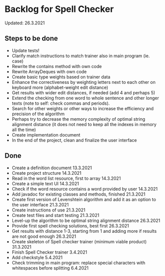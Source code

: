 # Backlog for Spell Checker

Updated: 26.3.2021

## Steps to be done

* Update tests!
* Clarify match instructions to match trainer also in main program (ie. case)
* Rewrite the contains method with own code
* Rewrite ArrayDeques with own code
* Create basic type weights based on trainer data
* Enhance the correctiveness by weighting letters next to each other on keyboard more (alphabet-weight edit distance)
* Get results with wider edit distances, if needed (add 4 and perhaps 5)
* Extend the checking from one word to whole sentence and other longer texts (note to self: check commas and periods).
* Search for other weights or other ways to increase the efficiency and precision of the algorithm
* Perhaps try to decrease the memory complexity of optimal string alignment distance (it does not need to keep all the indexes in memory all the time)
* Create implementation document
* In the end of the project, clean and finalize the user interface

## Done

* Create a definition document 13.3.2021
* Create project structure 14.3.2021
* Read in the word list resource, first to array 14.3.2021
* Create a simple text UI 14.3.2021
* Check if the word resource contains a word provided by user 14.3.2021
* Add javadoc for existing classes and methods, finished 21.3.2021
* Create first version of Levenshtein algorithm and add it as an option to the user interface 21.3.2021
* Create instructions of use 21.3.2021
* Create test files and start testing 21.3.2021
* Level-up the algorithm to be optimal string alignment distance 26.3.2021
* Provide first spell checking solutions, best first 26.3.2021
* Get results with distance 1-3, starting from 1 and adding more if results are not good enough 26.3.2021
* Create skeleton of Spell checker trainer (minimum viable product) 31.3.2021
* Finish Spell Checker trainer 3.4.2021
* Add checkstyle 5.4.2021
* Check trimming in main program: replace special characters with whitespaces before splitting 6.4.2021
